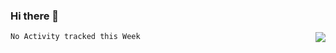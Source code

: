### Hi there 👋

<img align="right" src="https://github-readme-stats.vercel.app/api?username=gooin&show_icons=true&icon_color=805AD5&text_color=000&bg_color=ffffff&hide_title=true" />

<!--START_SECTION:waka-->
```text
No Activity tracked this Week
```
<!--END_SECTION:waka-->
